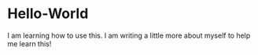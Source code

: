 # Hello-World
I am learning how to use this.
I am writing a little more about myself to help me learn this!
